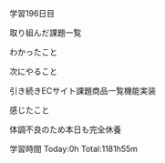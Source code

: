 学習196日目

取り組んだ課題一覧

わかったこと

次にやること

引き続きECサイト課題商品一覧機能実装

感じたこと

体調不良のため本日も完全休養

学習時間 Today:0h Total:1181h55m